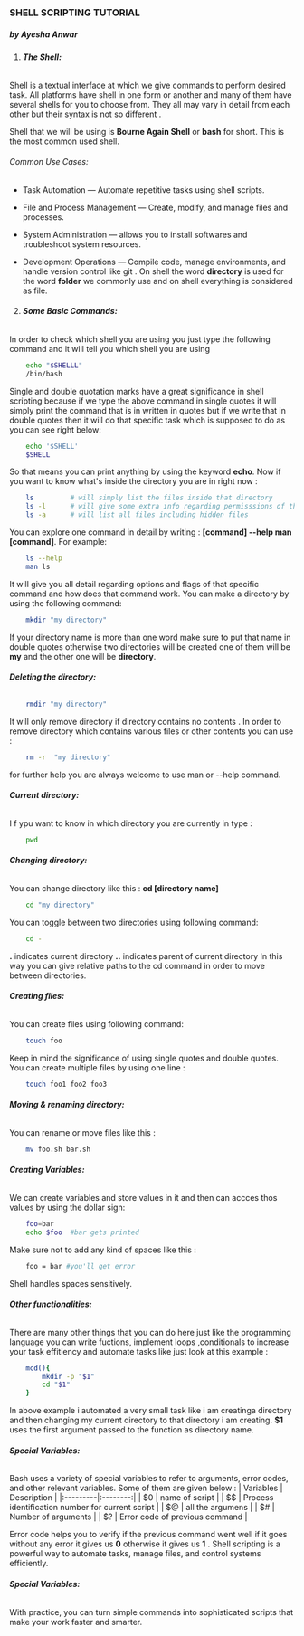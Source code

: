 ### SHELL SCRIPTING TUTORIAL
##### by Ayesha Anwar
1. ###### **The Shell:**
Shell is a textual interface at which we give commands to perform desired task. All platforms have shell in one form or another and many of them have several shells for you to choose from. They all may vary in detail from each other but their syntax is not so different . 

Shell that we will be using is **Bourne Again Shell** or **bash** for short. This is the most common used shell.   
###### Common Use Cases:

- Task Automation — Automate repetitive tasks using shell scripts.

- File and Process Management — Create, modify, and manage files and processes.

- System Administration — allows you to install softwares  and troubleshoot system resources.

-  Development Operations — Compile code, manage environments, and handle version control like git . 
On shell the word **directory** is used for the word **folder** we commonly use and on shell everything is considered as file.
2. ###### **Some Basic Commands:**
In order to check which shell you are using you just type the following command and it will tell you which shell you are using
```bash
    echo "$SHELLL"
    /bin/bash
```
Single and double quotation marks have a great significance in shell scripting because if we type the above command in single quotes it will simply print the command that is in written in quotes but if we write that in double quotes then it will do that specific task which is supposed to do as you can see right below:
```bash
    echo '$SHELL'
    $SHELL
```
So that means you can print anything by using the keyword **echo**.
Now if you want to know what's inside the directory you are in right now :
```bash
    ls         # will simply list the files inside that directory
    ls -l      # will give some extra info regarding permisssions of that file 
    ls -a      # will list all files including hidden files
```
You can explore one command in detail by writing :
**[command] --help
man [command]**. For example:
```bash
    ls --help
    man ls
```
It will give you all detail regarding options and flags of that specific command and how does that command work.
You can make a directory by using the following command:
```bash
    mkdir "my directory"
```
If your directory name is more than one word make sure to put that name in double quotes otherwise two directories will be created one of them will be  **my** and the other one will be **directory**.
###### **Deleting the directory:**
```bash
    rmdir "my directory"
```
It will only remove directory if directory contains no contents .
In order to remove directory which contains various files or other contents you can use :
```bash
    rm -r  "my directory"
```
for further help you are always welcome to use man or --help command.
###### **Current directory:**
I f ypu want to know in which directory you are currently in type :
```bash
    pwd
```
###### **Changing directory:**
You can change directory like this :
**cd [directory name]**
```bash
    cd "my directory"
```
You can toggle between two directories using following command:
```bash
    cd -
```
**.** indicates current directory
**..** indicates parent of current directory
In this way you can give relative paths to the cd command in order to move between directories.
###### **Creating files:**
You can create files using following command:

```bash
    touch foo
```
Keep in mind the significance of using single quotes and double quotes. You can create multiple files by using one line :
```bash
    touch foo1 foo2 foo3
```
###### **Moving & renaming directory:**
You can rename or move files like this :
```bash
    mv foo.sh bar.sh
```
###### **Creating Variables:**
We can create variables and store values in it and then can accces thos values by using the dollar sign:
```bash
    foo=bar
    echo $foo  #bar gets printed
```
Make sure not to add any kind of spaces like this :
```bash
    foo = bar #you'll get error 
```
Shell handles spaces sensitively.
###### **Other functionalities:**
There are many other things that you can do here just like the programming language you can write fuctions, implement loops ,conditionals to increase your task effitiency and automate tasks like just look at this example :
```bash
    mcd(){
        mkdir -p "$1"
        cd "$1"
    }
```
In above example i automated a very small task like i am creatinga directory and then changing my current directory to that directory i am creating. **$1** uses the first argument passed to the function as directory name. 
###### **Special Variables:**
Bash uses a variety of special variables to refer to arguments, error codes, and other relevant variables. Some of them are given below :
| Variables | Description |
|:---------|:--------:|
| $0       | name of script   | 
| $$      | Process identification number for current script   | 
| $@       | all the argumens   | 
| $#       |     Number of arguments     |
| $?       | Error code of previous command         |

Error code helps you to verify if the previous command went well if it goes without any error it gives us **0** otherwise it gives us **1** .
Shell scripting is a powerful way to automate tasks, manage files, and control systems efficiently.
###### **Special Variables:**
With practice, you can turn simple commands into sophisticated scripts that make your work faster and smarter.